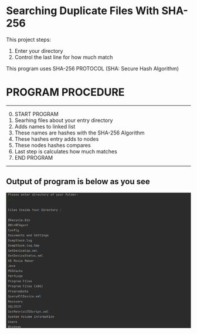 # Searching Duplicate Files With SHA-256

This project steps:
1) Enter your directory
2) Control the last line for how much match

This program uses SHA-256 PROTOCOL (SHA: Secure Hash Algorithm)

# PROGRAM PROCEDURE
-----------------------------------------------------
0) START PROGRAM
1) Searhing files about your entry directory
2) Adds names to linked list
3) These names are hashes with the SHA-256 Algorithm
4) These hashes entry adds to nodes
5) These nodes hashes compares
6) Last step is calculates how much matches
7) END PROGRAM
-----------------------------------------------------
## Output of program is below as you see

![ Alt text](screen_gif.gif)  [](screen_gif.gif)
